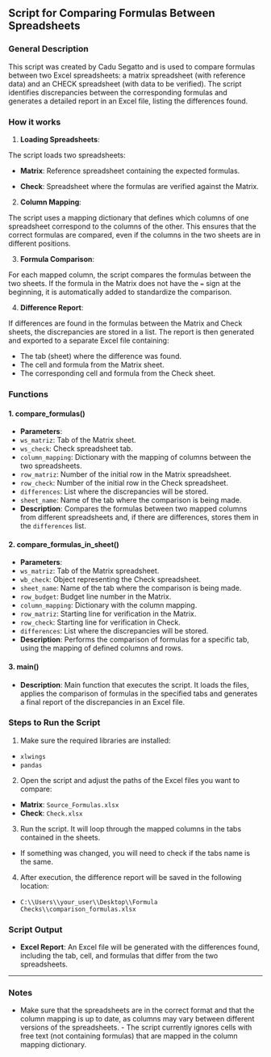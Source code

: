 ## **Script for Comparing Formulas Between Spreadsheets**

### **General Description**
This script was created by Cadu Segatto and is used to compare formulas between two Excel spreadsheets: a matrix spreadsheet (with reference data) and an CHECK spreadsheet (with data to be verified). The script identifies discrepancies between the corresponding formulas and generates a detailed report in an Excel file, listing the differences found.

### **How ​​it works**

1. **Loading Spreadsheets**:

The script loads two spreadsheets:

- **Matrix**: Reference spreadsheet containing the expected formulas.

- **Check**: Spreadsheet where the formulas are verified against the Matrix.

2. **Column Mapping**:

The script uses a mapping dictionary that defines which columns of one spreadsheet correspond to the columns of the other. This ensures that the correct formulas are compared, even if the columns in the two sheets are in different positions.

3. **Formula Comparison**:

For each mapped column, the script compares the formulas between the two sheets. If the formula in the Matrix does not have the `=` sign at the beginning, it is automatically added to standardize the comparison.

4. **Difference Report**:

If differences are found in the formulas between the Matrix and Check sheets, the discrepancies are stored in a list. The report is then generated and exported to a separate Excel file containing:
- The tab (sheet) where the difference was found.
- The cell and formula from the Matrix sheet.
- The corresponding cell and formula from the Check sheet.

### **Functions**

#### 1. **compare_formulas()**
- **Parameters**:
- `ws_matriz`: Tab of the Matrix sheet.
- `ws_check`: Check spreadsheet tab.
- `column_mapping`: Dictionary with the mapping of columns between the two spreadsheets.
- `row_matriz`: Number of the initial row in the Matrix spreadsheet.
- `row_check`: Number of the initial row in the Check spreadsheet.
- `differences`: List where the discrepancies will be stored.
- `sheet_name`: Name of the tab where the comparison is being made.
- **Description**: Compares the formulas between two mapped columns from different spreadsheets and, if there are differences, stores them in the `differences` list.

#### 2. **compare_formulas_in_sheet()**
- **Parameters**:
- `ws_matriz`: Tab of the Matrix spreadsheet.
- `wb_check`: Object representing the Check spreadsheet.
- `sheet_name`: Name of the tab where the comparison is being made.
- `row_budget`: Budget line number in the Matrix.
- `column_mapping`: Dictionary with the column mapping.
- `row_matriz`: Starting line for verification in the Matrix.
- `row_check`: Starting line for verification in Check.
- `differences`: List where the discrepancies will be stored.
- **Description**: Performs the comparison of formulas for a specific tab, using the mapping of defined columns and rows.

#### 3. **main()**
- **Description**: Main function that executes the script. It loads the files, applies the comparison of formulas in the specified tabs and generates a final report of the discrepancies in an Excel file.

### **Steps to Run the Script**

1. Make sure the required libraries are installed:
- `xlwings`
- `pandas`

2. Open the script and adjust the paths of the Excel files you want to compare:
- **Matrix**: `Source_Formulas.xlsx`
- **Check**: `Check.xlsx`

3. Run the script. It will loop through the mapped columns in the tabs contained in the sheets.
-	If something was changed, you will need to check if the tabs name is the same.

4. After execution, the difference report will be saved in the following location:
- `C:\\Users\\your_user\\Desktop\\Formula Checks\\comparison_formulas.xlsx`

### **Script Output**

- **Excel Report**: An Excel file will be generated with the differences found, including the tab, cell, and formulas that differ from the two spreadsheets.

---

### **Notes**

- Make sure that the spreadsheets are in the correct format and that the column mapping is up to date, as columns may vary between different versions of the spreadsheets. - The script currently ignores cells with free text (not containing formulas) that are mapped in the column mapping dictionary.
